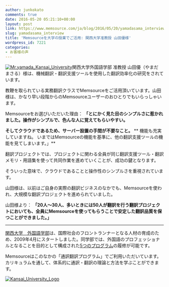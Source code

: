 ```yaml
---
author: junkokato
comments: true
date: 2016-05-20 05:21:10+00:00
layout: post
link: https://www.memsource.com/ja/blog/2016/05/20/yamadasama_interview/
slug: yamadasama_interview
title: 'Memsourceを大学の授業でご活用: 関西大学准教授 山田優様'
wordpress_id: 7221
categories:
- お客様の声
---
```




[![Mr.yamada_Kansai_University](/wp-content/uploads/2016/05/Mr.yamada_Kansai_University.jpg)](/wp-content/uploads/2016/05/Mr.yamada_Kansai_University.jpg)関西大学外国語学部 准教授 山田優（やまだ　まさる）様は、機械翻訳・翻訳支援ツールを使用した翻訳効率化の研究をされています。

教鞭を取られている実務翻訳クラスでMemsourceをご活用頂いています。山田様は、かなり早い段階からのMemsourceユーザーのおひとりでもいらっしゃいます。

Memsourceをお選びいただいた理由：
**「とにかく見た目のシンプルさに惹かれました。操作がシンプルで、色んな人に覚えてもらいやすい。**
<!-- more -->

**そしてクラウドであるため、サーバー設置の手間が不要なこと。**
** 機能も充実していますね。 いまではMemsourceの機能を基準に、他の翻訳支援ツールの機能を見てしまいます。」**

翻訳プロジェクトでは、プロジェクトに関わる全員が同じ翻訳支援ツール・翻訳メモリ・用語集を使って共同作業を進めていくことが、成功の鍵となります。

そういった意味で、クラウドであることと操作性のシンプルさを重視されています。

山田様は、以前はご自身の実際の翻訳ビジネスのなかでも、Memsourceを使われ、大規模な翻訳プロジェクトを進められていました。

山田様より：
**「20人〜30人、多いときには50人が翻訳を行う翻訳プロジェクトにおいても、全員にMemsourceを使ってもらうことで安定した翻訳品質を保つことができました。」**

-----------------------------------------------------------------------------------------------------

[関西大学　外国語学部](http://www.kansai-u.ac.jp/fl/)は、国際社会のフロントランナーとなる人材の育成のため、2009年4月にスタートしました。同学部では、外国語のプロフェッショナルとなることを目的として構成された[5つのプログラム](http://www.kansai-u.ac.jp/fl/learning/index.html)の履修が可能です。

Memsourceはこのなかの「通訳翻訳プログラム」でご利用いただいています。カリキュラムを通して、体系的に通訳・翻訳の理論と方法を学ぶことができます。

[![Kansai_University_Logo](/wp-content/uploads/2016/05/Kansai_University_Logo.jpg) ](/wp-content/uploads/2016/05/Kansai_University_Logo.jpg)


